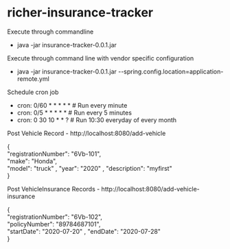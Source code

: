 # richer-insurance-tracker
Execute through commandline
- java -jar insurance-tracker-0.0.1.jar

Execute through command line with vendor specific configuration
- java -jar insurance-tracker-0.0.1.jar --spring.config.location=application-remote.yml

Schedule cron job 
- cron: 0/60 * * * * *   # Run every minute
- cron: 0/5 * * * * *    # Run every 5 minutes
- cron: 0 30 10 * * ?    # Run 10:30 everyday of every month

Post Vehicle Record - http://localhost:8080/add-vehicle

{  
"registrationNumber": "6Vb-101",  
"make": "Honda",  
"model": "truck"  ,
"year": "2020"  ,
"description": "myfirst"  
}  


Post VehicleInsurance Records - http://localhost:8080/add-vehicle-insurance

{  
"registrationNumber": "6Vb-102",  
"policyNumber": "89784687101",  
"startDate": "2020-07-20"  ,
"endDate": "2020-07-28"    
}  

